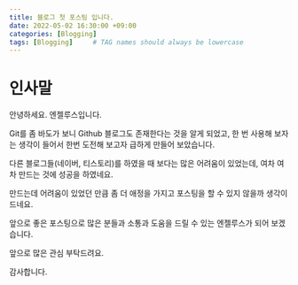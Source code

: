 ```yaml
---
title: 블로그 첫 포스팅 입니다.
date: 2022-05-02 16:30:00 +09:00
categories: [Blogging]
tags: [Blogging]     # TAG names should always be lowercase
---
```


# 인사말
안녕하세요. 엔젤루스입니다.

Git를 좀 바도가 보니 Github 블로그도 존재한다는 것을 알게 되었고, 한 번 사용해 보자는 생각이 들어서 한번 도전해 보고자 급하게 만들어 보았습니다.

다른 블로그들(네이버, 티스토리)를 하였을 때 보다는 많은 어려움이 있었는데, 여차 여차 만드는 것에 성공을 하였네요.

만드는데 어려움이 있었던 만큼 좀 더 애정을 가지고 포스팅을 할 수 있지 않을까 생각이 드네요.

앞으로 좋은 포스팅으로 많은 분들과 소통과 도움을 드릴 수 있는 엔젤루스가 되어 보겠습니다.

앞으로 많은 관심 부탁드려요.

감사합니다.